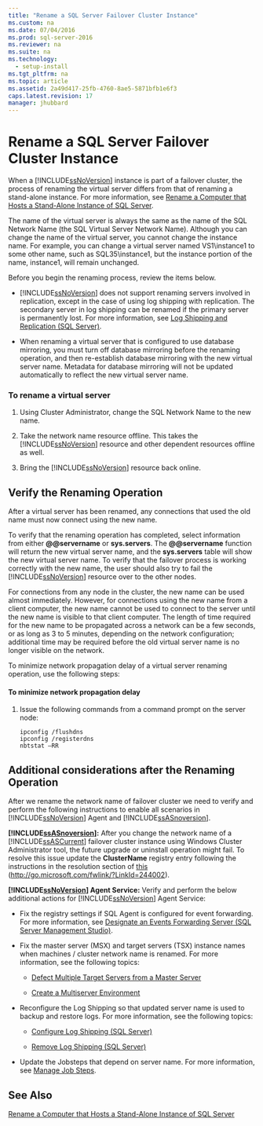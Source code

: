 ```yaml
---
title: "Rename a SQL Server Failover Cluster Instance"
ms.custom: na
ms.date: 07/04/2016
ms.prod: sql-server-2016
ms.reviewer: na
ms.suite: na
ms.technology: 
  - setup-install
ms.tgt_pltfrm: na
ms.topic: article
ms.assetid: 2a49d417-25fb-4760-8ae5-5871bfb1e6f3
caps.latest.revision: 17
manager: jhubbard
---
```

# Rename a SQL Server Failover Cluster Instance
When a [!INCLUDE[ssNoVersion](../../Topics/TopicNameContainA/includes/ssNoVersion_md.md)] instance is part of a failover cluster, the process of renaming the virtual server differs from that of renaming a stand-alone instance. For more information, see [Rename a Computer that Hosts a Stand-Alone Instance of SQL Server](../../Topics/TopicNameContainA/Rename-a-Computer-that-Hosts-a-Stand-Alone-Instance-of-SQL-Server.md).  
  
 The name of the virtual server is always the same as the name of the SQL Network Name (the SQL Virtual Server Network Name). Although you can change the name of the virtual server, you cannot change the instance name. For example, you can change a virtual server named VS1\instance1 to some other name, such as SQL35\instance1, but the instance portion of the name, instance1, will remain unchanged.  
  
 Before you begin the renaming process, review the items below.  
  
-   [!INCLUDE[ssNoVersion](../../Topics/TopicNameContainA/includes/ssNoVersion_md.md)] does not support renaming servers involved in replication, except in the case of using log shipping with replication. The secondary server in log shipping can be renamed if the primary server is permanently lost. For more information, see [Log Shipping and Replication (SQL Server)](../../Topics/TopicNameNotContainA/Log-Shipping-and-Replication--SQL-Server-.md).  
  
-   When renaming a virtual server that is configured to use database mirroring, you must turn off database mirroring before the renaming operation, and then re-establish database mirroring with the new virtual server name. Metadata for database mirroring will not be updated automatically to reflect the new virtual server name.  
  
### To rename a virtual server  
  
1.  Using Cluster Administrator, change the SQL Network Name to the new name.  
  
2.  Take the network name resource offline. This takes the [!INCLUDE[ssNoVersion](../../Topics/TopicNameContainA/includes/ssNoVersion_md.md)] resource and other dependent resources offline as well.  
  
3.  Bring the [!INCLUDE[ssNoVersion](../../Topics/TopicNameContainA/includes/ssNoVersion_md.md)] resource back online.  
  
## Verify the Renaming Operation  
 After a virtual server has been renamed, any connections that used the old name must now connect using the new name.  
  
 To verify that the renaming operation has completed, select information from either **@@servername** or **sys.servers**. The **@@servername** function will return the new virtual server name, and the **sys.servers** table will show the new virtual server name. To verify that the failover process is working correctly with the new name, the user should also try to fail the [!INCLUDE[ssNoVersion](../../Topics/TopicNameContainA/includes/ssNoVersion_md.md)] resource over to the other nodes.  
  
 For connections from any node in the cluster, the new name can be used almost immediately. However, for connections using the new name from a client computer, the new name cannot be used to connect to the server until the new name is visible to that client computer. The length of time required for the new name to be propagated across a network can be a few seconds, or as long as 3 to 5 minutes, depending on the network configuration; additional time may be required before the old virtual server name is no longer visible on the network.  
  
 To minimize network propagation delay of a virtual server renaming operation, use the following steps:  
  
#### To minimize network propagation delay  
  
1.  Issue the following commands from a command prompt on the server node:  
  
    ```  
    ipconfig /flushdns  
    ipconfig /registerdns  
    nbtstat –RR  
    ```  
  
## Additional considerations after the Renaming Operation  
 After we rename the network name of failover cluster we need to verify and perform the following instructions to enable all scenarios in [!INCLUDE[ssNoVersion](../../Topics/TopicNameContainA/includes/ssNoVersion_md.md)] Agent and [!INCLUDE[ssASnoversion](../../Topics/TopicNameContainA/includes/ssASnoversion_md.md)].  
  
 **[!INCLUDE[ssASnoversion](../../Topics/TopicNameContainA/includes/ssASnoversion_md.md)]:** After you change the network name of a [!INCLUDE[ssASCurrent](../../Topics/TopicNameContainA/includes/ssASCurrent_md.md)] failover cluster instance using Windows Cluster Administrator tool, the future upgrade or uninstall operation might fail. To resolve this issue update the **ClusterName** registry entry following the instructions in the resolution section of [this](http://go.microsoft.com/fwlink/?LinkId=244002) (http://go.microsoft.com/fwlink/?LinkId=244002).  
  
 **[!INCLUDE[ssNoVersion](../../Topics/TopicNameContainA/includes/ssNoVersion_md.md)] Agent Service:** Verify and perform the below additional actions for [!INCLUDE[ssNoVersion](../../Topics/TopicNameContainA/includes/ssNoVersion_md.md)] Agent Service:  
  
-   Fix the registry settings if SQL Agent is configured for event forwarding. For more information, see [Designate an Events Forwarding Server (SQL Server Management Studio)](assetId:///81dfcbe4-3000-4e77-99de-bf85fef63a12).  
  
-   Fix the master server (MSX) and target servers (TSX) instance names when machines / cluster network name is renamed. For more information, see the following topics:  
  
    -   [Defect Multiple Target Servers from a Master Server](assetId:///61a3713b-403a-4806-bfc4-66db72ca1156)  
  
    -   [Create a Multiserver Environment](assetId:///edc2b60d-15da-40a1-8ba3-f1d473366ee6)  
  
-   Reconfigure the Log Shipping so that updated server name is used to backup and restore logs. For more information, see the following topics:  
  
    -   [Configure Log Shipping (SQL Server)](../../Topics/TopicNameNotContainA/Configure-Log-Shipping--SQL-Server-.md)  
  
    -   [Remove Log Shipping (SQL Server)](../../Topics/TopicNameNotContainA/Remove-Log-Shipping--SQL-Server-.md)  
  
-   Update the Jobsteps that depend on server name. For more information, see [Manage Job Steps](assetId:///51352afc-a0a4-428b-8985-f9e58bb57c31).  
  
## See Also  
 [Rename a Computer that Hosts a Stand-Alone Instance of SQL Server](../../Topics/TopicNameContainA/Rename-a-Computer-that-Hosts-a-Stand-Alone-Instance-of-SQL-Server.md)